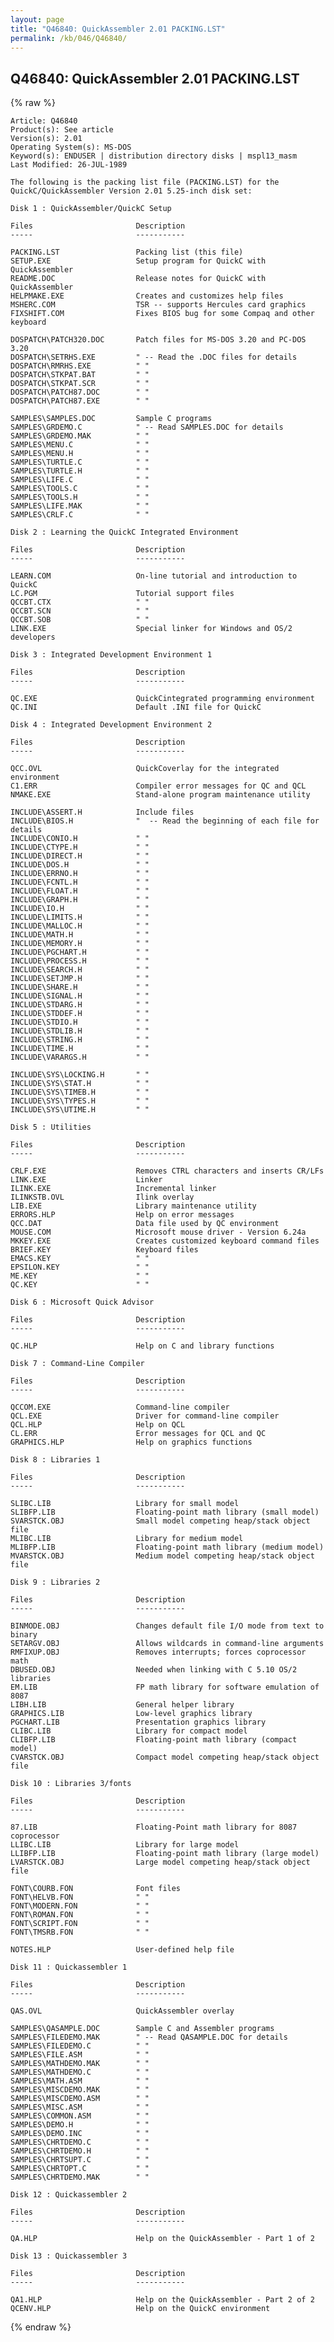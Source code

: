```yaml
---
layout: page
title: "Q46840: QuickAssembler 2.01 PACKING.LST"
permalink: /kb/046/Q46840/
---
```


## Q46840: QuickAssembler 2.01 PACKING.LST

{% raw %}

	Article: Q46840
	Product(s): See article
	Version(s): 2.01
	Operating System(s): MS-DOS
	Keyword(s): ENDUSER | distribution directory disks | mspl13_masm
	Last Modified: 26-JUL-1989
	
	The following is the packing list file (PACKING.LST) for the
	QuickC/QuickAssembler Version 2.01 5.25-inch disk set:
	
	Disk 1 : QuickAssembler/QuickC Setup
	
	Files                       Description
	-----                       -----------
	
	PACKING.LST                 Packing list (this file)
	SETUP.EXE                   Setup program for QuickC with QuickAssembler
	README.DOC                  Release notes for QuickC with QuickAssembler
	HELPMAKE.EXE                Creates and customizes help files
	MSHERC.COM                  TSR -- supports Hercules card graphics
	FIXSHIFT.COM                Fixes BIOS bug for some Compaq and other keyboard
	
	DOSPATCH\PATCH320.DOC       Patch files for MS-DOS 3.20 and PC-DOS 3.20
	DOSPATCH\SETRHS.EXE         " -- Read the .DOC files for details
	DOSPATCH\RMRHS.EXE          " "
	DOSPATCH\STKPAT.BAT         " "
	DOSPATCH\STKPAT.SCR         " "
	DOSPATCH\PATCH87.DOC        " "
	DOSPATCH\PATCH87.EXE        " "
	
	SAMPLES\SAMPLES.DOC         Sample C programs
	SAMPLES\GRDEMO.C            " -- Read SAMPLES.DOC for details
	SAMPLES\GRDEMO.MAK          " "
	SAMPLES\MENU.C              " "
	SAMPLES\MENU.H              " "
	SAMPLES\TURTLE.C            " "
	SAMPLES\TURTLE.H            " "
	SAMPLES\LIFE.C              " "
	SAMPLES\TOOLS.C             " "
	SAMPLES\TOOLS.H             " "
	SAMPLES\LIFE.MAK            " "
	SAMPLES\CRLF.C              " "
	
	Disk 2 : Learning the QuickC Integrated Environment
	
	Files                       Description
	-----                       -----------
	
	LEARN.COM                   On-line tutorial and introduction to QuickC
	LC.PGM                      Tutorial support files
	QCCBT.CTX                   " "
	QCCBT.SCN                   " "
	QCCBT.SOB                   " "
	LINK.EXE                    Special linker for Windows and OS/2 developers
	
	Disk 3 : Integrated Development Environment 1
	
	Files                       Description
	-----                       -----------
	
	QC.EXE                      QuickCintegrated programming environment
	QC.INI                      Default .INI file for QuickC
	
	Disk 4 : Integrated Development Environment 2
	
	Files                       Description
	-----                       -----------
	
	QCC.OVL                     QuickCoverlay for the integrated environment
	C1.ERR                      Compiler error messages for QC and QCL
	NMAKE.EXE                   Stand-alone program maintenance utility
	
	INCLUDE\ASSERT.H            Include files
	INCLUDE\BIOS.H              "  -- Read the beginning of each file for details
	INCLUDE\CONIO.H             " "
	INCLUDE\CTYPE.H             " "
	INCLUDE\DIRECT.H            " "
	INCLUDE\DOS.H               " "
	INCLUDE\ERRNO.H             " "
	INCLUDE\FCNTL.H             " "
	INCLUDE\FLOAT.H             " "
	INCLUDE\GRAPH.H             " "
	INCLUDE\IO.H                " "
	INCLUDE\LIMITS.H            " "
	INCLUDE\MALLOC.H            " "
	INCLUDE\MATH.H              " "
	INCLUDE\MEMORY.H            " "
	INCLUDE\PGCHART.H           " "
	INCLUDE\PROCESS.H           " "
	INCLUDE\SEARCH.H            " "
	INCLUDE\SETJMP.H            " "
	INCLUDE\SHARE.H             " "
	INCLUDE\SIGNAL.H            " "
	INCLUDE\STDARG.H            " "
	INCLUDE\STDDEF.H            " "
	INCLUDE\STDIO.H             " "
	INCLUDE\STDLIB.H            " "
	INCLUDE\STRING.H            " "
	INCLUDE\TIME.H              " "
	INCLUDE\VARARGS.H           " "
	
	INCLUDE\SYS\LOCKING.H       " "
	INCLUDE\SYS\STAT.H          " "
	INCLUDE\SYS\TIMEB.H         " "
	INCLUDE\SYS\TYPES.H         " "
	INCLUDE\SYS\UTIME.H         " "
	
	Disk 5 : Utilities
	
	Files                       Description
	-----                       -----------
	
	CRLF.EXE                    Removes CTRL characters and inserts CR/LFs
	LINK.EXE                    Linker
	ILINK.EXE                   Incremental linker
	ILINKSTB.OVL                Ilink overlay
	LIB.EXE                     Library maintenance utility
	ERRORS.HLP                  Help on error messages
	QCC.DAT                     Data file used by QC environment
	MOUSE.COM                   Microsoft mouse driver - Version 6.24a
	MKKEY.EXE                   Creates customized keyboard command files
	BRIEF.KEY                   Keyboard files
	EMACS.KEY                   " "
	EPSILON.KEY                 " "
	ME.KEY                      " "
	QC.KEY                      " "
	
	Disk 6 : Microsoft Quick Advisor
	
	Files                       Description
	-----                       -----------
	
	QC.HLP                      Help on C and library functions
	
	Disk 7 : Command-Line Compiler
	
	Files                       Description
	-----                       -----------
	
	QCCOM.EXE                   Command-line compiler
	QCL.EXE                     Driver for command-line compiler
	QCL.HLP                     Help on QCL
	CL.ERR                      Error messages for QCL and QC
	GRAPHICS.HLP                Help on graphics functions
	
	Disk 8 : Libraries 1
	
	Files                       Description
	-----                       -----------
	
	SLIBC.LIB                   Library for small model
	SLIBFP.LIB                  Floating-point math library (small model)
	SVARSTCK.OBJ                Small model competing heap/stack object file
	MLIBC.LIB                   Library for medium model
	MLIBFP.LIB                  Floating-point math library (medium model)
	MVARSTCK.OBJ                Medium model competing heap/stack object file
	
	Disk 9 : Libraries 2
	
	Files                       Description
	-----                       -----------
	
	BINMODE.OBJ                 Changes default file I/O mode from text to binary
	SETARGV.OBJ                 Allows wildcards in command-line arguments
	RMFIXUP.OBJ                 Removes interrupts; forces coprocessor math
	DBUSED.OBJ                  Needed when linking with C 5.10 OS/2 libraries
	EM.LIB                      FP math library for software emulation of 8087
	LIBH.LIB                    General helper library
	GRAPHICS.LIB                Low-level graphics library
	PGCHART.LIB                 Presentation graphics library
	CLIBC.LIB                   Library for compact model
	CLIBFP.LIB                  Floating-point math library (compact model)
	CVARSTCK.OBJ                Compact model competing heap/stack object file
	
	Disk 10 : Libraries 3/fonts
	
	Files                       Description
	-----                       -----------
	
	87.LIB                      Floating-Point math library for 8087 coprocessor
	LLIBC.LIB                   Library for large model
	LLIBFP.LIB                  Floating-point math library (large model)
	LVARSTCK.OBJ                Large model competing heap/stack object file
	
	FONT\COURB.FON              Font files
	FONT\HELVB.FON              " "
	FONT\MODERN.FON             " "
	FONT\ROMAN.FON              " "
	FONT\SCRIPT.FON             " "
	FONT\TMSRB.FON              " "
	
	NOTES.HLP                   User-defined help file
	
	Disk 11 : Quickassembler 1
	
	Files                       Description
	-----                       -----------
	
	QAS.OVL                     QuickAssembler overlay
	
	SAMPLES\QASAMPLE.DOC        Sample C and Assembler programs
	SAMPLES\FILEDEMO.MAK        " -- Read QASAMPLE.DOC for details
	SAMPLES\FILEDEMO.C          " "
	SAMPLES\FILE.ASM            " "
	SAMPLES\MATHDEMO.MAK        " "
	SAMPLES\MATHDEMO.C          " "
	SAMPLES\MATH.ASM            " "
	SAMPLES\MISCDEMO.MAK        " "
	SAMPLES\MISCDEMO.ASM        " "
	SAMPLES\MISC.ASM            " "
	SAMPLES\COMMON.ASM          " "
	SAMPLES\DEMO.H              " "
	SAMPLES\DEMO.INC            " "
	SAMPLES\CHRTDEMO.C          " "
	SAMPLES\CHRTDEMO.H          " "
	SAMPLES\CHRTSUPT.C          " "
	SAMPLES\CHRTOPT.C           " "
	SAMPLES\CHRTDEMO.MAK        " "
	
	Disk 12 : Quickassembler 2
	
	Files                       Description
	-----                       -----------
	
	QA.HLP                      Help on the QuickAssembler - Part 1 of 2
	
	Disk 13 : Quickassembler 3
	
	Files                       Description
	-----                       -----------
	
	QA1.HLP                     Help on the QuickAssembler - Part 2 of 2
	QCENV.HLP                   Help on the QuickC environment

{% endraw %}
